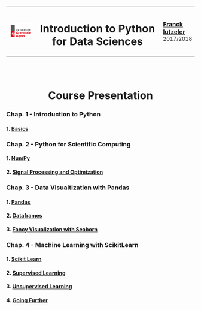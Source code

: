 
<table>
<tr>
<td width=15%><img src="./img/UGA.png"></img></td>
<td><center><h1>Introduction to Python for Data Sciences</h1></center></td>
<td width=15%><a href="http://www.iutzeler.org" style="font-size: 16px; font-weight: bold">Franck Iutzeler</a><br/> 2017/2018 </td>
</tr>
</table>
<br/><br/> <center><h1> Course Presentation </h1></center>



### Chap. 1 - Introduction to Python 

#### 1. [Basics](1-1_Basics.ipynb)

### Chap. 2 - Python for Scientific Computing 

#### 1. [NumPy](2-1_NumPy.ipynb)
#### 2. [Signal Processing and Optimization](2-2_Signal_Processing_and_Optimization.ipynb)

### Chap. 3 - Data Visualtization with Pandas 

#### 1. [Pandas](3-1_Pandas.ipynb)
#### 2. [Dataframes](3-2_Dataframes.ipynb)
#### 3. [Fancy Visualization with Seaborn](3-3_Fancy_Visualization_with_Seaborn.ipynb)

### Chap. 4 - Machine Learning with ScikitLearn 

#### 1. [Scikit Learn](4-1_Scikit_Learn.ipynb)
#### 2. [Supervised Learning](4-2_Supervised_Learning.ipynb)
#### 3. [Unsupervised Learning](4-3_Unsupervised_Learning.ipynb)
#### 4. [Going Further](4-4_Going_Further.ipynb)
